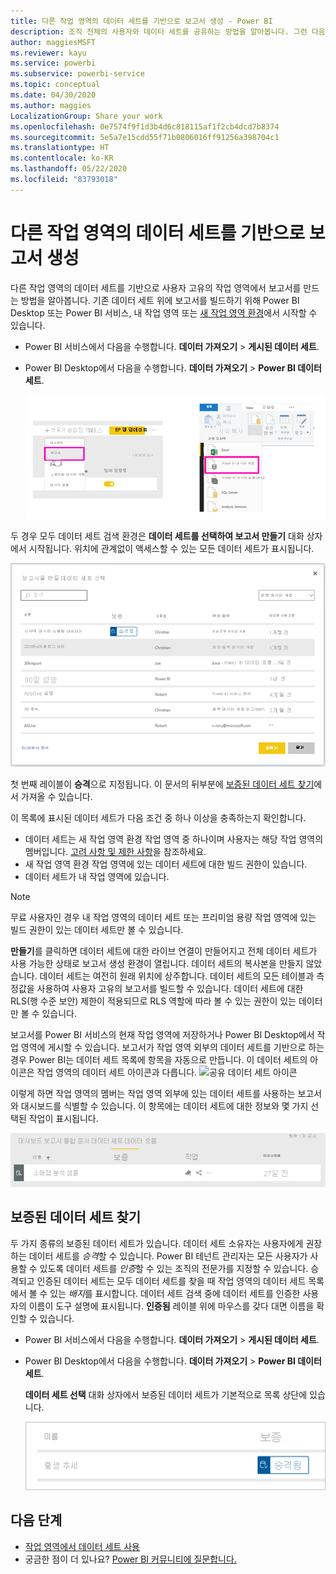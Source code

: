 ```yaml
---
title: 다른 작업 영역의 데이터 세트를 기반으로 보고서 생성 - Power BI
description: 조직 전체의 사용자와 데이터 세트를 공유하는 방법을 알아봅니다. 그런 다음, 자신의 작업 영역에서 데이터 세트를 기반으로 보고서를 빌드할 수 있습니다.
author: maggiesMSFT
ms.reviewer: kayu
ms.service: powerbi
ms.subservice: powerbi-service
ms.topic: conceptual
ms.date: 04/30/2020
ms.author: maggies
LocalizationGroup: Share your work
ms.openlocfilehash: 0e7574f9f1d3b4d6c818115af1f2cb4dcd7b8374
ms.sourcegitcommit: 5e5a7e15cdd55f71b0806016ff91256a398704c1
ms.translationtype: HT
ms.contentlocale: ko-KR
ms.lasthandoff: 05/22/2020
ms.locfileid: "83793018"
---
```

# <a name="create-reports-based-on-datasets-from-different-workspaces"></a>다른 작업 영역의 데이터 세트를 기반으로 보고서 생성

다른 작업 영역의 데이터 세트를 기반으로 사용자 고유의 작업 영역에서 보고서를 만드는 방법을 알아봅니다. 기존 데이터 세트 위에 보고서를 빌드하기 위해 Power BI Desktop 또는 Power BI 서비스, 내 작업 영역 또는 [새 작업 영역 환경](../collaborate-share/service-create-the-new-workspaces.md)에서 시작할 수 있습니다.

- Power BI 서비스에서 다음을 수행합니다. **데이터 가져오기** > **게시된 데이터 세트**.
- Power BI Desktop에서 다음을 수행합니다. **데이터 가져오기** > **Power BI 데이터 세트**.

    ![기존 데이터 세트에 연결](media/service-datasets-across-workspaces/power-bi-connect-dataset-pk.png)
   
두 경우 모두 데이터 세트 검색 환경은 **데이터 세트를 선택하여 보고서 만들기** 대화 상자에서 시작됩니다. 위치에 관계없이 액세스할 수 있는 모든 데이터 세트가 표시됩니다.

![데이터 세트 선택](media/service-datasets-across-workspaces/power-bi-select-dataset.png)

첫 번째 레이블이 **승격**으로 지정됩니다. 이 문서의 뒤부분에 [보증된 데이터 세트 찾기](#find-an-endorsed-dataset)에서 가져올 수 있습니다.

이 목록에 표시된 데이터 세트가 다음 조건 중 하나 이상을 충족하는지 확인합니다.

- 데이터 세트는 새 작업 영역 환경 작업 영역 중 하나이며 사용자는 해당 작업 영역의 멤버입니다. [고려 사항 및 제한 사항](service-datasets-across-workspaces.md#considerations-and-limitations)을 참조하세요.
- 새 작업 영역 환경 작업 영역에 있는 데이터 세트에 대한 빌드 권한이 있습니다.
- 데이터 세트가 내 작업 영역에 있습니다.

> [!NOTE]
> 무료 사용자인 경우 내 작업 영역의 데이터 세트 또는 프리미엄 용량 작업 영역에 있는 빌드 권한이 있는 데이터 세트만 볼 수 있습니다.

**만들기**를 클릭하면 데이터 세트에 대한 라이브 연결이 만들어지고 전체 데이터 세트가 사용 가능한 상태로 보고서 생성 환경이 열립니다. 데이터 세트의 복사본을 만들지 않았습니다. 데이터 세트는 여전히 원래 위치에 상주합니다. 데이터 세트의 모든 테이블과 측정값을 사용하여 사용자 고유의 보고서를 빌드할 수 있습니다. 데이터 세트에 대한 RLS(행 수준 보안) 제한이 적용되므로 RLS 역할에 따라 볼 수 있는 권한이 있는 데이터만 볼 수 있습니다.

보고서를 Power BI 서비스의 현재 작업 영역에 저장하거나 Power BI Desktop에서 작업 영역에 게시할 수 있습니다. 보고서가 작업 영역 외부의 데이터 세트를 기반으로 하는 경우 Power BI는 데이터 세트 목록에 항목을 자동으로 만듭니다. 이 데이터 세트의 아이콘은 작업 영역의 데이터 세트 아이콘과 다릅니다. ![공유 데이터 세트 아이콘](media/service-datasets-discover-across-workspaces/power-bi-shared-dataset-icon.png)

이렇게 하면 작업 영역의 멤버는 작업 영역 외부에 있는 데이터 세트를 사용하는 보고서와 대시보드를 식별할 수 있습니다. 이 항목에는 데이터 세트에 대한 정보와 몇 가지 선택된 작업이 표시됩니다.

![데이터 세트 작업](media/service-datasets-across-workspaces/power-bi-dataset-actions.png)

## <a name="find-an-endorsed-dataset"></a>보증된 데이터 세트 찾기

두 가지 종류의 보증된 데이터 세트가 있습니다. 데이터 세트 소유자는 사용자에게 권장하는 데이터 세트를 *승격*할 수 있습니다. Power BI 테넌트 관리자는 모든 사용자가 사용할 수 있도록 데이터 세트를 *인증*할 수 있는 조직의 전문가를 지정할 수 있습니다. 승격되고 인증된 데이터 세트는 모두 데이터 세트를 찾을 때 작업 영역의 데이터 세트 목록에서 볼 수 있는 *배지*를 표시합니다. 데이터 세트 검색 중에 데이터 세트를 인증한 사용자의 이름이 도구 설명에 표시됩니다. **인증됨** 레이블 위에 마우스를 갖다 대면 이름을 확인할 수 있습니다.

- Power BI 서비스에서 다음을 수행합니다. **데이터 가져오기** > **게시된 데이터 세트**.
- Power BI Desktop에서 다음을 수행합니다. **데이터 가져오기** > **Power BI 데이터 세트**.

    **데이터 세트 선택** 대화 상자에서 보증된 데이터 세트가 기본적으로 목록 상단에 있습니다. 

    ![승격된 데이터 세트](media/service-datasets-certify-promote/power-bi-dataset-promoted.png)

## <a name="next-steps"></a>다음 단계

- [작업 영역에서 데이터 세트 사용](service-datasets-across-workspaces.md)
- 궁금한 점이 더 있나요? [Power BI 커뮤니티에 질문합니다.](https://community.powerbi.com/)
